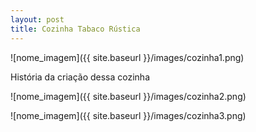 ```yaml
---
layout: post
title: Cozinha Tabaco Rústica
---
```


![nome_imagem]({{ site.baseurl }}/images/cozinha1.png)

História da criação dessa cozinha

![nome_imagem]({{ site.baseurl }}/images/cozinha2.png)

![nome_imagem]({{ site.baseurl }}/images/cozinha3.png)
